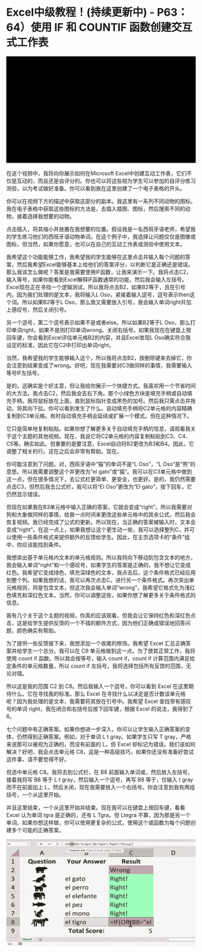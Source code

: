 # Excel中级教程！(持续更新中) - P63：64）使用 IF 和 COUNTIF 函数创建交互式工作表 

![](img/785ee547bb6a5b647b0eb1a30e529c9a_0.png)

在这个视频中，我将向你展示如何在Microsoft Excel中创建互动工作表，它们不仅是互动的，而且还是自评分的。你也可以将这些视为学生可以参加的自评分练习测验，以为考试做好准备。你可以看到我在这里创建了一个电子表格的开头。

你可以在视频下方的描述中获取这部分的副本。我这里有一系列不同动物的图标。我在电子表格中获取这些图标的方法是，去插入插图、图标，然后搜索不同的动物，接着选择我想要的动物。

点击插入，将其缩小并放置在我想要的位置。假设我是一名西班牙语老师，希望我的学生练习他们的西班牙语动物单词。在这个例子中，我选择让问题仅仅是图像或图标，但当然，如果你愿意，也可以在自己的互动工作表或测验中使用文本。

我希望这个功能能够工作，我希望我的学生能够在这里点击并输入每个问题的答案，然后我希望Excel能够基本上给他们的答案评分，以判断它是正确还是错误。那么我该怎么做呢？答案是我需要使用IF函数，让我来演示一下。我将点击C2，输入等号，如果你能看到Excel解释IF函数通常的功能，然后我会输入左括号。Excel现在正在寻找一个逻辑测试，所以我将点击B2，如果B2等于，且在引号内，因为我们处理的是文本，我将输入L Oso，紧接着输入逗号，逗号表示then这个词。所以如果B2等于L Oso，那么我又需要放入引号，我会输入单词right并加上感叹号，然后关闭引号。

另一个逗号，第二个逗号表示如果不是或者else。所以如果B2等于L Oso，那么打印单词right，如果不是则打印单词wrong，关闭右括号。如果我现在在键盘上按回车键，你会看到Excel评估单元格B2的内容，并且Excel发现L Oso确实符合我设定的标准，因此它在C2中打印出单词right。

当然，我希望我的学生能够输入这个，所以我将点击B2，按删除键来去掉它，你会注意到结果变成了wrong。好吧，现在我需要对C3做同样的事情，我需要输入等号IF左括号。

是的，这确实是个好主意，但让我给你展示一个快捷方式。我喜欢用一个节省时间的大方法。我点击C2，然后我会去右下角。那个小绿色方块是填充手柄或自动填充手柄。我将鼠标放在上面，直到鼠标指针变成黑色的加号。然后我只需点击并拖动，将其向下拉。你可以看到发生了什么。自动填充手柄将C2单元格的内容精确复制到C3单元格。有时自动填充手柄会延续或扩展一个模式。但在这种情况下。

它只是简单地复制粘贴。如果你想了解更多关于自动填充手柄的信息，请观看我关于这个主题的其他视频。现在，我说它将C2单元格的内容复制粘贴到C3、C4、C5等。确实如此。但重要的是要注意，Excel自动将B2更改为B3和B4。因此，它调整了相关的行。这在之后会非常有帮助。现在。

你可能注意到了问题。对，西班牙语中“猫”的单词不是“L Oso”，“L Oso”是“熊”的意思。所以我需要调整这个并更改为“el gato”或“猫”。我可以在C3单元格中做到这一点，但在很多情况下，去公式栏更简单、更安全，也更好。是的，我仍然需要点击C3，但然后我去公式栏，我可以将“El Oso”更改为“El gato”，按下回车，它仍然显示错误。

但现在如果我在B3单元格中输入正确的答案，它就会变成“right”。所以我需要对狗和大象做同样的事情，给我一点时间来更改这些单元格中的其余公式，然后我会恢复视频。我已经完成了公式的更新。所以现在，当正确的答案被输入时，文本会变成“right”。在这一点上，如果我想让这个更生动一些，我可以选择整列C，并可以使用一些条件格式来提供额外的反馈给学生。因此，在主页选项卡的“条件”组中，你应该能找到条件。

我想突出基于单元格内文本的单元格规则。所以我将向下移动到包含文本的地方，我会输入单词“right”和一个感叹号，如果学生的答案是正确的，我不想让它变成红色。我希望它变成绿色，填充深绿色的文本，我点击后，这个条件格式已经应用到整个列。如果我想的话，我可以再次点击C，进行另一个条件格式。再次突出单元格规则，将是包含文本，但这次我会输入单词“wrong”，我希望它格式化为浅红色填充和深红色文本。当然，你可以调整这些，如果你想了解更多关于条件格式的信息。

我有几个关于这个主题的视频，你真的应该观看，但我会让它保持红色和深红色点击，这是给学生提供反馈的一个不错的额外方式，因为他们正确或错误地回答问题，颜色确实有帮助。

为了提供一些反馈接下来，我想添加一个收尾的修饰。我希望 Excel 汇总正确答案并给学生一个总分。我可以在 C9 单元格做到这一点。为了使其正常工作，我将使用 count if 函数。所以我会按等号，输入 count if，count if 计算范围内满足给定条件的单元格数量。所以 count if 左括号，我将选择包括所有反馈的范围，无论对错。

所以这是我的范围 C2 到 C8。然后我输入一个逗号，你可以看到 Excel 在这里期待什么。它在寻找我的标准。那么 Excel 在寻找什么以决定是否计数该单元格呢？因为我处理的是文本，我需要将其放在引号中。我希望 Excel 查找带有感叹号的单词 right，我在闭合和右括号后按下回车键，根据 Excel 的说法，我得到了 6。

七个问题中有正确答案。如果你想进一步深入，你可以让学生输入正确答案的变体，仍然得到正确答案。例如，对于单词 L t gray。如果学生只写 T gray，严格来说那可以被视为正确的，而没有前面的 L，但 Excel 却标记为错误。我们该如何解决？好吧，我会点击单元格 C8，这是一种高级技巧，如果你还没有准备好尝试这件事，请不要觉得不好。

但选中单元格 C8。我将去到公式栏，在 B8 前面输入单词或，然后放入左括号，接着我将写 B8 等于 L t gray，然后输入一个逗号，再写 B8 等于，仅输入 t gray 而不在前面加上 L，然后关闭，现在我需要放入一个右括号。你会注意到我有两组括号，一个从这里开始。

并且这里结束，一个从这里开始并结束。现在我可以在键盘上按回车键，看看 Excel 认为单词 tgra 是正确的，还有 L Tgra。但 Ltegra 不算，因为那是另一个单词。如果你想这样做，你可以使用更复杂的公式，使用这个或函数为每个问题创建多个可能的正确答案。

![](img/785ee547bb6a5b647b0eb1a30e529c9a_2.png)
